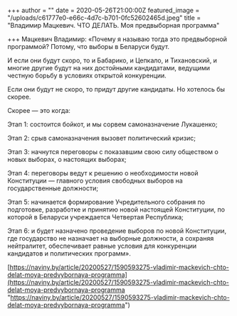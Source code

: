 +++
author = ""
date = 2020-05-26T21:00:00Z
featured_image = "/uploads/c61777e0-e66c-4d7c-b701-0fc52602465d.jpeg"
title = "Владимир Мацкевич. ЧТО ДЕЛАТЬ. Моя предвыборная программа"

+++
Мацкевич Владимир: «Почему я называю тогда это предвыборной программой? Потому, что выборы в Беларуси будут.

И если они будут скоро, то и Бабарико, и Цепкало, и Тихановский, и многие другие будут на них достойными кандидатами, ведущими честную борьбу в условиях открытой конкуренции.

Если они будут не скоро, то придут другие кандидаты. Но хотелось бы скорее.

Скорее — это когда:

Этап 1: состоится бойкот, и мы сорвем самоназначение Лукашенко;

Этап 2: срыв самоназначения вызовет политический кризис;

Этап 3: начнутся переговоры с показавшим свою силу обществом о новых выборах, о настоящих выборах;

Этап 4: переговоры ведут к решению о необходимости новой Конституции — главного условия свободных выборов на государственные должности;

Этап 5: начинается формирование Учредительного собрания по подготовке, разработке и принятию новой настоящей Конституции, по которой в Беларуси учреждается Четвертая Республика;

Этап 6: и будет назначено проведение выборов по новой Конституции, где государство не назначает на выборные должности, а сохраняя нейтралитет, обеспечивает равные условия для конкуренции кандидатов и политических программ».

[https://naviny.by/article/20200527/1590593275-vladimir-mackevich-chto-delat-moya-predvybornaya-programma](https://naviny.by/article/20200527/1590593275-vladimir-mackevich-chto-delat-moya-predvybornaya-programma "https://naviny.by/article/20200527/1590593275-vladimir-mackevich-chto-delat-moya-predvybornaya-programma")